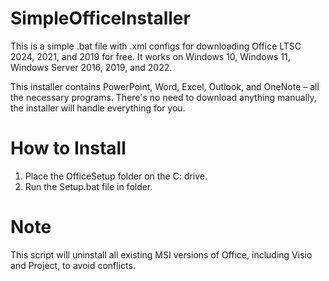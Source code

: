 # SimpleOfficeInstaller
This is a simple .bat file with .xml configs for downloading Office LTSC 2024, 2021, and 2019 for free. 
It works on Windows 10, Windows 11, Windows Server 2016, 2019, and 2022.

This installer contains PowerPoint, Word, Excel, Outlook, and OneNote – all the necessary programs. There's no need to download anything manually, the installer will handle everything for you.

# How to Install
1. Place the OfficeSetup folder on the C: drive.
2. Run the Setup.bat file in folder.

# Note
This script will uninstall all existing MSI versions of Office, including Visio and Project, to avoid conflicts.
